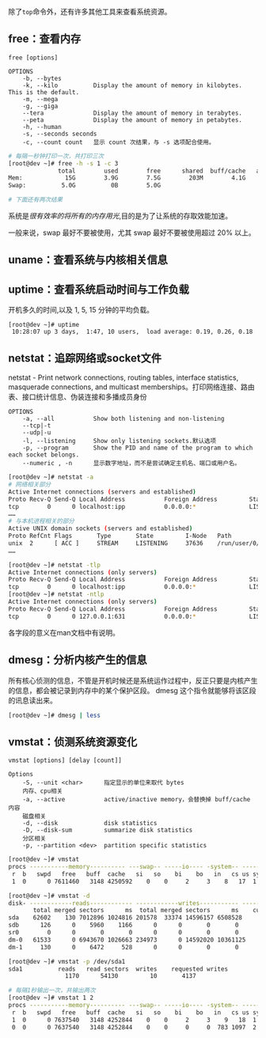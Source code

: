除了`top`命令外，还有许多其他工具来查看系统资源。

## free：查看内存

```
free [options]

OPTIONS
	-b, --bytes		
	-k, --kilo			Display the amount of memory in kilobytes.  This is the default.
	-m, --mega
	-g, --giga
	--tera 				Display the amount of memory in terabytes.
	--peta 				Display the amount of memory in petabytes.
	-h, --human
	-s, --seconds seconds
	-c, --count count	显示 count 次结果，与 -s 选项配合使用。
```

```bash
# 每隔一秒钟打印一次，共打印三次
[root@dev ~]# free -h -s 1 -c 3
              total        used        free      shared  buff/cache   available
Mem:            15G        3.9G        7.5G        203M        4.1G         11G
Swap:          5.0G          0B        5.0G

# 下面还有两次结果
```

系统是*很有效率的将所有的内存用光*,目的是为了让系统的存取效能加速。

一般来说，swap 最好不要被使用，尤其 swap 最好不要被使用超过 20% 以上。

## uname：查看系统与内核相关信息

## uptime：查看系统启动时间与工作负载

开机多久的时间,以及 1, 5, 15 分钟的平均负载。

```
[root@dev ~]# uptime 
 10:28:07 up 3 days,  1:47, 10 users,  load average: 0.19, 0.26, 0.18
```

## netstat：追踪网络或socket文件

netstat - Print network connections, routing tables, interface statistics, masquerade connections, and multicast memberships。打印网络连接、路由表、接口统计信息、伪装连接和多播成员身份

```
OPTIONS
	-a, --all			Show both listening and non-listening
	--tcp|-t
	--udp|-u
	-l, --listening		Show only listening sockets.默认选项
	-p, --program		Show the PID and name of the program to which each socket belongs.
	--numeric , -n		显示数字地址，而不是尝试确定主机名、端口或用户名。
```

```bash
[root@dev ~]# netstat -a
# 网络相关部分
Active Internet connections (servers and established)
Proto Recv-Q Send-Q Local Address           Foreign Address         State      
tcp        0      0 localhost:ipp           0.0.0.0:*               LISTEN
……
# 与本机进程相关的部分
Active UNIX domain sockets (servers and established)
Proto RefCnt Flags       Type       State         I-Node   Path
unix  2      [ ACC ]     STREAM     LISTENING     37636    /run/user/0/pulse/native
……
```

```bash
[root@dev ~]# netstat -tlp
Active Internet connections (only servers)
Proto Recv-Q Send-Q Local Address           Foreign Address         State       PID/Program name    
tcp        0      0 localhost:ipp           0.0.0.0:*               LISTEN      1863/cupsd
[root@dev ~]# netstat -ntlp
Active Internet connections (only servers)
Proto Recv-Q Send-Q Local Address           Foreign Address         State       PID/Program name    
tcp        0      0 127.0.0.1:631           0.0.0.0:*               LISTEN      1863/cupsd
```

各字段的意义在man文档中有说明。

## dmesg：分析内核产生的信息

所有核心侦测的信息，不管是开机时候还是系统运作过程中，反正只要是内核产生的信息，都会被记录到内存中的某个保护区段。 dmesg 这个指令就能够将该区段的讯息读出来。

```bash
[root@dev ~]# dmesg | less
```

## vmstat：侦测系统资源变化

```
vmstat [options] [delay [count]]

Options
	-S, --unit <char>      指定显示的单位来取代 bytes
	内存、cpu相关
	-a, --active           active/inactive memory，会替换掉 buff/cache 内容
	磁盘相关
	-d, --disk             disk statistics
 	-D, --disk-sum         summarize disk statistics
 	分区相关
 	-p, --partition <dev>  partition specific statistics
```



```bash
[root@dev ~]# vmstat 
procs -----------memory---------- ---swap-- -----io---- -system-- ------cpu-----
 r  b   swpd   free   buff  cache   si   so    bi    bo   in   cs us sy id wa st
 1  0      0 7611460   3148 4250592    0    0     2     3    8   17  1  0 99  0  0
```

```bash
[root@dev ~]# vmstat -d
disk- ------------reads------------ ------------writes----------- -----IO------
       total merged sectors      ms  total merged sectors      ms    cur    sec
sda    62602    130 7012896 1024816 201578  33374 14596157 6508528      0    811
sdb      126      0    5960    1166      0      0       0       0      0      1
sr0        0      0       0       0      0      0       0       0      0      0
dm-0   61533      0 6943670 1026663 234973      0 14592020 10361125      0    810
dm-1     130      0    6472     528      0      0       0       0      0      0
```

```bash
[root@dev ~]# vmstat -p /dev/sda1
sda1          reads   read sectors  writes    requested writes
                1170      54130         10       4137
```

```bash
# 每隔1秒输出一次，共输出两次
[root@dev ~]# vmstat 1 2
procs -----------memory---------- ---swap-- -----io---- -system-- ------cpu-----
 r  b   swpd   free   buff  cache   si   so    bi    bo   in   cs us sy id wa st
 1  0      0 7637540   3148 4252844    0    0     2     3    9   18  1  0 99  0  0
 0  0      0 7637540   3148 4252844    0    0     0     0  783 1097  2  1 98  0  0
```